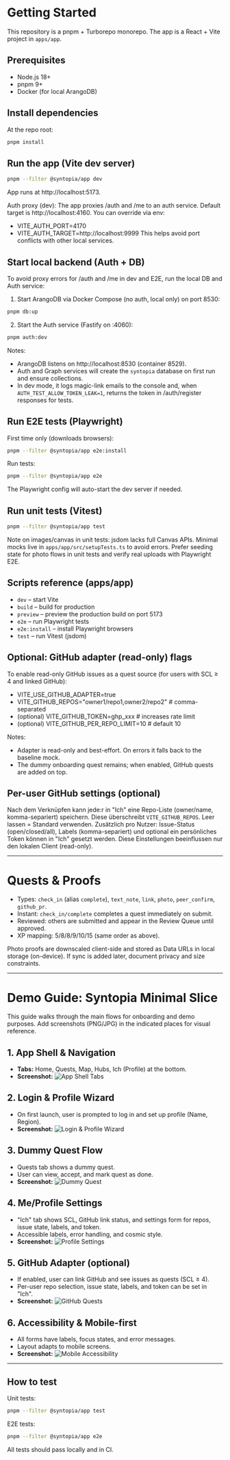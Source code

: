 # Getting Started

This repository is a pnpm + Turborepo monorepo. The app is a React + Vite project in `apps/app`.

## Prerequisites
- Node.js 18+
- pnpm 9+
- Docker (for local ArangoDB)

## Install dependencies
At the repo root:

```sh
pnpm install
```

## Run the app (Vite dev server)
```sh
pnpm --filter @syntopia/app dev
```

App runs at http://localhost:5173.

Auth proxy (dev): The app proxies /auth and /me to an auth service. Default target is http://localhost:4160.
You can override via env:
- VITE_AUTH_PORT=4170
- VITE_AUTH_TARGET=http://localhost:9999
This helps avoid port conflicts with other local services.

## Start local backend (Auth + DB)
To avoid proxy errors for /auth and /me in dev and E2E, run the local DB and Auth service:

1) Start ArangoDB via Docker Compose (no auth, local only) on port 8530:
```sh
pnpm db:up
```

2) Start the Auth service (Fastify on :4060):
```sh
pnpm auth:dev
```

Notes:
- ArangoDB listens on http://localhost:8530 (container 8529).
- Auth and Graph services will create the `syntopia` database on first run and ensure collections.
- In dev mode, it logs magic-link emails to the console and, when `AUTH_TEST_ALLOW_TOKEN_LEAK=1`, returns the token in /auth/register responses for tests.

## Run E2E tests (Playwright)
First time only (downloads browsers):
```sh
pnpm --filter @syntopia/app e2e:install
```
Run tests:
```sh
pnpm --filter @syntopia/app e2e
```
The Playwright config will auto-start the dev server if needed.

## Run unit tests (Vitest)
```sh
pnpm --filter @syntopia/app test
```

Note on images/canvas in unit tests: jsdom lacks full Canvas APIs. Minimal mocks live in `apps/app/src/setupTests.ts` to avoid errors. Prefer seeding state for photo flows in unit tests and verify real uploads with Playwright E2E.

## Scripts reference (apps/app)
- `dev` – start Vite
- `build` – build for production
- `preview` – preview the production build on port 5173
- `e2e` – run Playwright tests
- `e2e:install` – install Playwright browsers
- `test` – run Vitest (jsdom)

## Optional: GitHub adapter (read-only) flags

To enable read-only GitHub issues as a quest source (for users with SCL ≥ 4 and linked GitHub):

- VITE_USE_GITHUB_ADAPTER=true
- VITE_GITHUB_REPOS="owner1/repo1,owner2/repo2"  # comma-separated
- (optional) VITE_GITHUB_TOKEN=ghp_xxx            # increases rate limit
- (optional) VITE_GITHUB_PER_REPO_LIMIT=10        # default 10

Notes:
- Adapter is read-only and best-effort. On errors it falls back to the baseline mock.
- The dummy onboarding quest remains; when enabled, GitHub quests are added on top.

## Per-user GitHub settings (optional)

Nach dem Verknüpfen kann jede:r in "Ich" eine Repo-Liste (owner/name, komma-separiert) speichern. Diese überschreibt `VITE_GITHUB_REPOS`. Leer lassen = Standard verwenden.
Zusätzlich pro Nutzer: Issue-Status (open/closed/all), Labels (komma-separiert) und optional ein persönliches Token können in "Ich" gesetzt werden. Diese Einstellungen beeinflussen nur den lokalen Client (read-only).


---

# Quests & Proofs

- Types: `check_in` (alias `complete`), `text_note`, `link`, `photo`, `peer_confirm`, `github_pr`.
- Instant: `check_in/complete` completes a quest immediately on submit.
- Reviewed: others are submitted and appear in the Review Queue until approved.
- XP mapping: 5/8/8/9/10/15 (same order as above).

Photo proofs are downscaled client-side and stored as Data URLs in local storage (on-device). If sync is added later, document privacy and size constraints.

---

# Demo Guide: Syntopia Minimal Slice

This guide walks through the main flows for onboarding and demo purposes. Add screenshots (PNG/JPG) in the indicated places for visual reference.

## 1. App Shell & Navigation
- **Tabs:** Home, Quests, Map, Hubs, Ich (Profile) at the bottom.
- **Screenshot:**
	![App Shell Tabs](../apps/app/public/demo-app-shell.png)

## 2. Login & Profile Wizard
- On first launch, user is prompted to log in and set up profile (Name, Region).
- **Screenshot:**
	![Login & Profile Wizard](../apps/app/public/demo-profile-wizard.png)

## 3. Dummy Quest Flow
- Quests tab shows a dummy quest.
- User can view, accept, and mark quest as done.
- **Screenshot:**
	![Dummy Quest](../apps/app/public/demo-dummy-quest.png)

## 4. Me/Profile Settings
- "Ich" tab shows SCL, GitHub link status, and settings form for repos, issue state, labels, and token.
- Accessible labels, error handling, and cosmic style.
- **Screenshot:**
	![Profile Settings](../apps/app/public/demo-profile-settings.png)

## 5. GitHub Adapter (optional)
- If enabled, user can link GitHub and see issues as quests (SCL ≥ 4).
- Per-user repo selection, issue state, labels, and token can be set in "Ich".
- **Screenshot:**
	![GitHub Quests](../apps/app/public/demo-github-quests.png)

## 6. Accessibility & Mobile-first
- All forms have labels, focus states, and error messages.
- Layout adapts to mobile screens.
- **Screenshot:**
	![Mobile Accessibility](../apps/app/public/demo-mobile-accessibility.png)

---

## How to test

Unit tests:
```sh
pnpm --filter @syntopia/app test
```
E2E tests:
```sh
pnpm --filter @syntopia/app e2e
```
All tests should pass locally and in CI.
